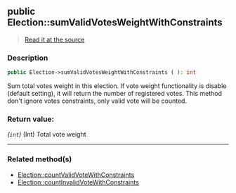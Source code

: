 ## public Election::sumValidVotesWeightWithConstraints

> [Read it at the source](https://github.com/julien-boudry/Condorcet/blob/master/src/ElectionProcess/VotesProcess.php#L80)

### Description    

```php
public Election->sumValidVotesWeightWithConstraints ( ): int
```

Sum total votes weight in this election. If vote weight functionality is disable (default setting), it will return the number of registered votes. This method don't ignore votes constraints, only valid vote will be counted.
    

### Return value:   

*(```int```)* (Int) Total vote weight


---------------------------------------

### Related method(s)      

* [Election::countValidVoteWithConstraints](/Docs/ApiReferences/Election%20Class/public%20Election--countValidVoteWithConstraints.md)    
* [Election::countInvalidVoteWithConstraints](/Docs/ApiReferences/Election%20Class/public%20Election--countInvalidVoteWithConstraints.md)    
